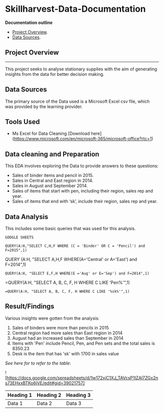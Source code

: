 # Skillharvest-Data-Documentation

**Documentation outline**
- [Project Overview](#project-overview).
- [Data Sources](#data-sources).

## Project Overview
---
This project seeks to analyse stationary supplies with the aim of generating insights from the data for better decision making.

## Data Sources
The primary source of the Data used is a Microsoft Excel csv file, which was provided by the learning provider.

## Tools Used
- Ms Excel for Data Cleaning [Download here] (https://www.microsoft.com/en/microsoft-365/microsoft-office?rtc=1)

## Data cleaning and Preparation

This EDA involves exploring the Data to provide answers to these questions:
  - Sales of binder items and pencil in 2015.
  - Sales in Central and East region in 2014.
  - Sales in August and September 2014.
  - Sales of items that start with pen, including their region, sales rep and year.
  - Sales of items that end with ‘sk’, include their region, sales rep and year.

## Data Analysis
This includes some basic queries that was used for this analysis.

````
GOOGLE SHEETS

QUERY(A:H,"SELECT C,H,F WHERE (C = 'Binder' OR C = 'Pencil') and F=2015",1)

````
QUERY (A:H, "SELECT A,H,F WHERE(A='Central' or A='East') and F=2014",1)

````
QUERY(A:H, "SELECT E,F,H WHERE(E ='Aug' or E='Sep') and F=2014",1)

````
=QUERY(A:H, "SELECT A, B, C, F, H WHERE C LIKE 'Pen%'",1)

````
=QUERY(A:H, "SELECT A, B, C, F, H WHERE C LIKE '%sk%'",1)

````


## Result/Findings
Various insights were gotten from the analysis:
  1. Sales of binders were more than pencils in 2015
  2. Central region had more sales than East region in 2014
  3. August had an increased sales than September in 2014
  4. Items with 'Pen' include Pencil, Pen, and Pen sets and the total sales is 8350.23
  5. Desk is the item that has 'sk' with 1700 in sales value

*See here for to refer to the table*:

![https://docs.google.com/spreadsheets/d/1w172xjC1XJ_TAVcsP1IZAl7ZGx2ns73EHxxBTKo6jVE/edit#gid=39021757]

|Heading 1|Heading 2|Heading 3|
|---------|---------|---------|
|Data 1|Data 2|Data 3|


